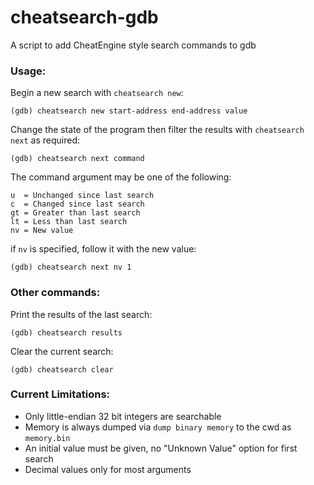 # cheatsearch-gdb
A script to add CheatEngine style search commands to gdb

### Usage:
Begin a new search with `cheatsearch new`:

`(gdb) cheatsearch new start-address end-address value`

Change the state of the program then filter the results with `cheatsearch next` as required:

`(gdb) cheatsearch next command`

The command argument may be one of the following:
```
u  = Unchanged since last search
c  = Changed since last search
gt = Greater than last search
lt = Less than last search
nv = New value
```

if `nv` is specified, follow it with the new value:

`(gdb) cheatsearch next nv 1`

### Other commands:

Print the results of the last search:

`(gdb) cheatsearch results`

Clear the current search:

`(gdb) cheatsearch clear`

### Current Limitations:
- Only little-endian 32 bit integers are searchable
- Memory is always dumped via `dump binary memory` to the cwd as `memory.bin`
- An initial value must be given, no "Unknown Value" option for first search
- Decimal values only for most arguments

